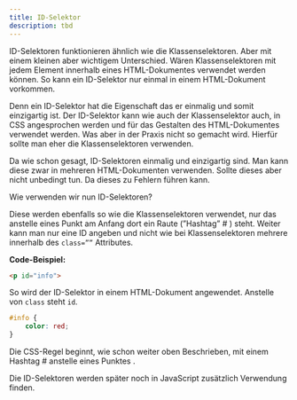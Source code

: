 ```yaml
---
title: ID-Selektor
description: tbd
---
```



ID-Selektoren funktionieren ähnlich wie die Klassenselektoren. Aber mit einem kleinen aber wichtigem Unterschied. Wären Klassenselektoren mit jedem Element innerhalb eines HTML-Dokumentes verwendet werden können. So kann ein ID-Selektor nur einmal in einem HTML-Dokument vorkommen.

Denn ein ID-Selektor hat die Eigenschaft das er einmalig und somit einzigartig ist. Der ID-Selektor kann wie auch der Klassenselektor auch, in CSS angesprochen werden und für das Gestalten des HTML-Dokumentes verwendet werden. Was aber in der Praxis nicht so gemacht wird. Hierfür sollte man eher die Klassenselektoren verwenden.

Da wie schon gesagt, ID-Selektoren einmalig und einzigartig sind. Man kann diese zwar in mehreren HTML-Dokumenten verwenden. Sollte dieses aber nicht unbedingt tun. Da dieses zu Fehlern führen kann.

Wie verwenden wir nun ID-Selektoren?

Diese werden ebenfalls so wie die Klassenselektoren verwendet, nur das anstelle eines Punkt am Anfang dort ein Raute (”Hashtag” # ) steht. Weiter kann man nur eine ID angeben und nicht wie bei Klassenselektoren mehrere innerhalb des `class=””` Attributes.

**Code-Beispiel:**

```html
<p id="info">
```

So wird der ID-Selektor in einem HTML-Dokument angewendet. Anstelle von `class` steht `id`.

```css
#info {
    color: red;
}
```

Die CSS-Regel beginnt, wie schon weiter oben Beschrieben, mit einem Hashtag # anstelle eines Punktes . 

Die ID-Selektoren werden später noch in JavaScript zusätzlich Verwendung finden.
